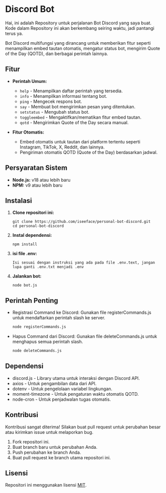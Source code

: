 # Discord Bot

Hai, ini adalah Repository untuk perjalanan Bot Discord yang saya buat. Kode dalam Repository ini akan berkembang seiring waktu, jadi pantangi terus ya.

Bot Discord multifungsi yang dirancang untuk memberikan fitur seperti menampilkan embed tautan otomatis, mengatur status bot, mengirim Quote of the Day (QOTD), dan berbagai perintah lainnya.  

## Fitur

- **Perintah Umum:**
  - `help` - Menampilkan daftar perintah yang tersedia.
  - `info` - Menampilkan informasi tentang bot.
  - `ping` - Mengecek respons bot.
  - `say` - Membuat bot mengirimkan pesan yang ditentukan.
  - `setstatus` - Mengubah status bot.
  - `toggleembed` - Mengaktifkan/mematikan fitur embed tautan.
  - `qotd` - Mengirimkan Quote of the Day secara manual.

- **Fitur Otomatis:**
  - Embed otomatis untuk tautan dari platform tertentu seperti Instagram, TikTok, X, Reddit, dan lainnya.
  - Pengiriman otomatis QOTD (Quote of the Day) berdasarkan jadwal.


## Persyaratan Sistem

- **Node.js:** v18 atau lebih baru
- **NPM:** v9 atau lebih baru

## Instalasi

1. **Clone repositori ini:**

   ```
   git clone https://github.com/iseeface/personal-bot-discord.git
   cd personal-bot-discord
2. **Instal dependensi:**
   ```
   npm install
3. **isi file .env:**
   ```
   Isi sesuai dengan instruksi yang ada pada file .env.text, jangan lupa ganti .env.txt menjadi .env
4. **Jalankan bot:**
   ```
   node bot.js
## Perintah Penting
- Registrasi Command ke Discord: Gunakan file registerCommands.js untuk mendaftarkan perintah slash ke server.
  ```bash
  node registerCommands.js

- Hapus Command dari Discord: Gunakan file deleteCommands.js untuk menghapus semua perintah slash.
  ```bash
  node deleteCommands.js

## Dependensi
- discord.js - Library utama untuk interaksi dengan Discord API.
- axios - Untuk pengambilan data dari API.
- dotenv - Untuk pengelolaan variabel lingkungan.
- moment-timezone - Untuk pengaturan waktu otomatis QOTD.
- node-cron - Untuk penjadwalan tugas otomatis.

## Kontribusi
Kontribusi sangat diterima! Silakan buat pull request untuk perubahan besar atau kirimkan issue untuk melaporkan bug.

1. Fork repositori ini.
2. Buat branch baru untuk perubahan Anda.
3. Push perubahan ke branch Anda.
4. Buat pull request ke branch utama repositori ini.

## Lisensi
Repositori ini menggunakan lisensi [MIT](LICENSE).
